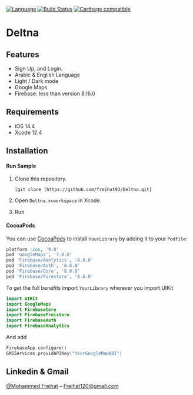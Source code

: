  
[![Language](https://img.shields.io/badge/language-Swift%205.0-orange.svg)](https://swift.org)
[![Build Status][travis-image]][travis-url]
[![Carthage compatible](https://img.shields.io/badge/Carthage-compatible-4BC51D.svg?style=flat)](https://github.com/Carthage/Carthage)



# Deltna
<!-- <br />
<p align="center">
  <a href="https://github.com/alexanderritik/Best-README-Template">
    <img src="logo.jpeg" alt="Logo" width="80" height="80">
  </a>
  <p align="center">
    One to two paragraph statement about your product and what it does.
  </p>
</p>

<p align="row">
<img src= "https://media.giphy.com/media/HYOlBKJBqgAfe/giphy.gif" width="400" >
<img src= "https://media.giphy.com/media/HYOlBKJBqgAfe/giphy.gif" width="400" >
</p> -->

## Features

- Sign Up, and Login.
- Arabic & English Language
- Light / Dark mode
- Google Maps
- Firebase: less than version 8.16.0

## Requirements

- iOS 14.4
- Xcode 12.4

## Installation

#### Run Sample
1. Clone this repository.
    ```
    [git clone [https://github.com/freihat93/Deltna.git]
    ```

2. Open `Deltna.xcworkspace` in Xcode. 

3. Run

#### CocoaPods
You can use [CocoaPods](http://cocoapods.org/) to install `YourLibrary` by adding it to your `Podfile`:

```ruby
platform :ios, '9.0'
pod 'GoogleMaps', '7.0.0'
pod 'Firebase/Aanlytics', '8.6.0'
pod 'Firebase/Auth', '8.6.0'
pod 'Firebase/Core', '8.6.0'
pod 'Firebase/Firestore', '8.6.0'
```

To get the full benefits import `YourLibrary` wherever you import UIKit

``` swift
import UIKit
import GoogleMaps
import FirebaseCore
import FirebaseFreistore
import FirebaseAuth
import FirebaseAnalytics
```

And add 

``` swift
FirebaseApp.configure()
GMSServices.providAPIKey("YourGoogleMapABI")
```




## Linkedin & Gmail

[@Mohammed Freihat](https://www.linkedin.com/in/mohammad-freihat-045261105/) – Freihat120@gmail.com


[swift-image]:https://img.shields.io/badge/swift-3.0-orange.svg
[swift-url]: https://swift.org/
[license-image]: https://img.shields.io/badge/License-MIT-blue.svg
[license-url]: LICENSE
[travis-image]: https://img.shields.io/travis/dbader/node-datadog-metrics/master.svg?style=flat-square
[travis-url]: https://travis-ci.org/dbader/node-datadog-metrics
[codebeat-image]: https://codebeat.co/badges/c19b47ea-2f9d-45df-8458-b2d952fe9dad
[codebeat-url]: https://codebeat.co/projects/github-com-vsouza-awesomeios-com
